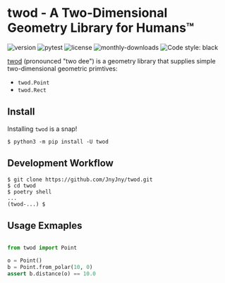 <!-- 2d two-dimension vector point geometry humans -->
# twod - A Two-Dimensional Geometry Library for Humans™
![version][pypi-version]
![pytest][pytest-action]
![license][license]
![monthly-downloads][monthly-downloads]
![Code style: black][code-style-black]

[twod][0] (pronounced "two dee") is a geometry library that supplies
simple two-dimensional geometric primtives:

- `twod.Point`
- `twod.Rect`

## Install

Installing `twod` is a snap!

```console
$ python3 -m pip install -U twod
```

## Development Workflow

```console
$ git clone https://github.com/JnyJny/twod.git
$ cd twod
$ poetry shell
...
(twod-...) $ 
```

## Usage Exmaples

```python

from twod import Point

o = Point()
b = Point.from_polar(10, 0)
assert b.distance(o) == 10.0
```

<!-- end links -->
[0]: https://github.com/JnyJny/twod.git

<!-- badges -->
[pytest-action]: https://github.com/JnyJny/twod/workflows/pytest/badge.svg
[code-style-black]: https://img.shields.io/badge/code%20style-black-000000.svg
[pypi-version]: https://img.shields.io/pypi/v/twod
[license]: https://img.shields.io/pypi/l/twod
[monthly-downloads]: https://img.shields.io/pypi/dm/twod

